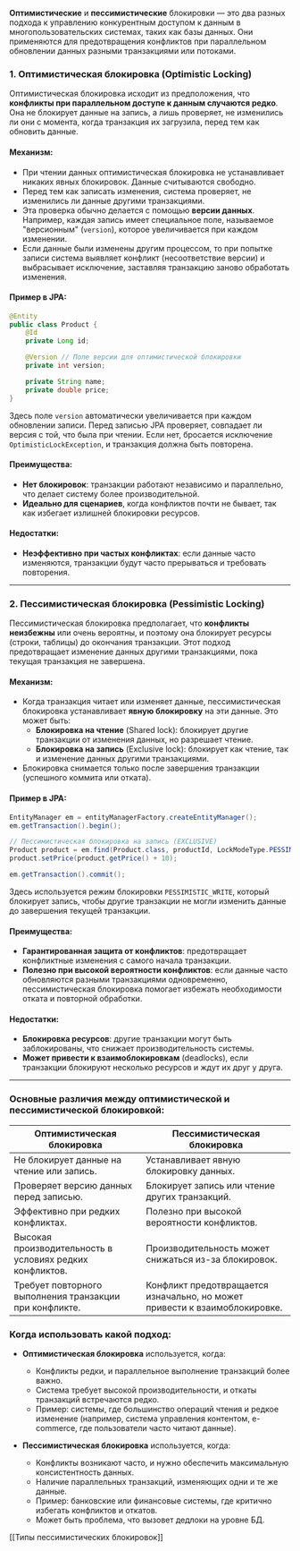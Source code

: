 **Оптимистические** и **пессимистические** блокировки — это два разных подхода к управлению конкурентным доступом к данным в многопользовательских системах, таких как базы данных. Они применяются для предотвращения конфликтов при параллельном обновлении данных разными транзакциями или потоками.

### 1. **Оптимистическая блокировка (Optimistic Locking)**

Оптимистическая блокировка исходит из предположения, что **конфликты при параллельном доступе к данным случаются редко**. Она не блокирует данные на запись, а лишь проверяет, не изменились ли они с момента, когда транзакция их загрузила, перед тем как обновить данные.

#### Механизм:
- При чтении данных оптимистическая блокировка не устанавливает никаких явных блокировок. Данные считываются свободно.
- Перед тем как записать изменения, система проверяет, не изменились ли данные другими транзакциями.
- Эта проверка обычно делается с помощью **версии данных**. Например, каждая запись имеет специальное поле, называемое "версионным" (`version`), которое увеличивается при каждом изменении.
- Если данные были изменены другим процессом, то при попытке записи система выявляет конфликт (несоответствие версии) и выбрасывает исключение, заставляя транзакцию заново обработать изменения.

#### Пример в JPA:
```java
@Entity
public class Product {
    @Id
    private Long id;

    @Version // Поле версии для оптимистической блокировки
    private int version;

    private String name;
    private double price;
}
```
Здесь поле `version` автоматически увеличивается при каждом обновлении записи. Перед записью JPA проверяет, совпадает ли версия с той, что была при чтении. Если нет, бросается исключение `OptimisticLockException`, и транзакция должна быть повторена.

#### Преимущества:
- **Нет блокировок**: транзакции работают независимо и параллельно, что делает систему более производительной.
- **Идеально для сценариев**, когда конфликтов почти не бывает, так как избегает излишней блокировки ресурсов.

#### Недостатки:
- **Неэффективно при частых конфликтах**: если данные часто изменяются, транзакции будут часто прерываться и требовать повторения.

---

### 2. **Пессимистическая блокировка (Pessimistic Locking)**

Пессимистическая блокировка предполагает, что **конфликты неизбежны** или очень вероятны, и поэтому она блокирует ресурсы (строки, таблицы) до окончания транзакции. Этот подход предотвращает изменение данных другими транзакциями, пока текущая транзакция не завершена.

#### Механизм:
- Когда транзакция читает или изменяет данные, пессимистическая блокировка устанавливает **явную блокировку** на эти данные. Это может быть:
  - **Блокировка на чтение** (Shared lock): блокирует другие транзакции от изменения данных, но разрешает чтение.
  - **Блокировка на запись** (Exclusive lock): блокирует как чтение, так и изменение данных другими транзакциями.
- Блокировка снимается только после завершения транзакции (успешного коммита или отката).
  
#### Пример в JPA:
```java
EntityManager em = entityManagerFactory.createEntityManager();
em.getTransaction().begin();

// Пессимистическая блокировка на запись (EXCLUSIVE)
Product product = em.find(Product.class, productId, LockModeType.PESSIMISTIC_WRITE);
product.setPrice(product.getPrice() + 10);

em.getTransaction().commit();
```

Здесь используется режим блокировки `PESSIMISTIC_WRITE`, который блокирует запись, чтобы другие транзакции не могли изменить данные до завершения текущей транзакции.

#### Преимущества:
- **Гарантированная защита от конфликтов**: предотвращает конфликтные изменения с самого начала транзакции.
- **Полезно при высокой вероятности конфликтов**: если данные часто обновляются разными транзакциями одновременно, пессимистическая блокировка помогает избежать необходимости отката и повторной обработки.

#### Недостатки:
- **Блокировка ресурсов**: другие транзакции могут быть заблокированы, что снижает производительность системы.
- **Может привести к взаимоблокировкам** (deadlocks), если транзакции блокируют несколько ресурсов и ждут их друг у друга.

---

### Основные различия между оптимистической и пессимистической блокировкой:

| Оптимистическая блокировка             | Пессимистическая блокировка             |
|----------------------------------------|-----------------------------------------|
| Не блокирует данные на чтение или запись. | Устанавливает явную блокировку данных.  |
| Проверяет версию данных перед записью. | Блокирует запись или чтение других транзакций. |
| Эффективно при редких конфликтах.      | Полезно при высокой вероятности конфликтов. |
| Высокая производительность в условиях редких конфликтов. | Производительность может снижаться из-за блокировок. |
| Требует повторного выполнения транзакции при конфликте. | Конфликт предотвращается изначально, но может привести к взаимоблокировке. |

### Когда использовать какой подход:

- **Оптимистическая блокировка** используется, когда:
  - Конфликты редки, и параллельное выполнение транзакций более важно.
  - Система требует высокой производительности, и откаты транзакций встречаются редко.
  - Пример: системы, где большинство операций чтения и редкое изменение (например, система управления контентом, e-commerce, где пользователи часто читают данные).

- **Пессимистическая блокировка** используется, когда:
  - Конфликты возникают часто, и нужно обеспечить максимальную консистентность данных.
  - Наличие параллельных транзакций, изменяющих одни и те же данные.
  - Пример: банковские или финансовые системы, где критично избегать конфликтов и откатов.
  - Может быть проблема, что вызовет дедлоки на уровне БД.

[[Типы пессимистических блокировок]]